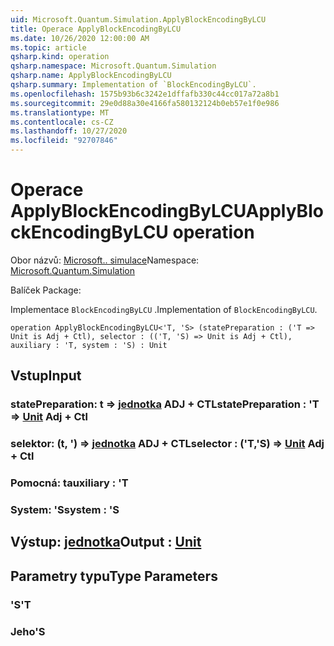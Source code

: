 ```yaml
---
uid: Microsoft.Quantum.Simulation.ApplyBlockEncodingByLCU
title: Operace ApplyBlockEncodingByLCU
ms.date: 10/26/2020 12:00:00 AM
ms.topic: article
qsharp.kind: operation
qsharp.namespace: Microsoft.Quantum.Simulation
qsharp.name: ApplyBlockEncodingByLCU
qsharp.summary: Implementation of `BlockEncodingByLCU`.
ms.openlocfilehash: 1575b93b6c3242e1dffafb330c44cc017a72a8b1
ms.sourcegitcommit: 29e0d88a30e4166fa580132124b0eb57e1f0e986
ms.translationtype: MT
ms.contentlocale: cs-CZ
ms.lasthandoff: 10/27/2020
ms.locfileid: "92707846"
---
```

# <a name="applyblockencodingbylcu-operation"></a><span data-ttu-id="df8b2-102">Operace ApplyBlockEncodingByLCU</span><span class="sxs-lookup"><span data-stu-id="df8b2-102">ApplyBlockEncodingByLCU operation</span></span>

<span data-ttu-id="df8b2-103">Obor názvů: [Microsoft.. simulace](xref:Microsoft.Quantum.Simulation)</span><span class="sxs-lookup"><span data-stu-id="df8b2-103">Namespace: [Microsoft.Quantum.Simulation](xref:Microsoft.Quantum.Simulation)</span></span>

<span data-ttu-id="df8b2-104">Balíček [](https://nuget.org/packages/)</span><span class="sxs-lookup"><span data-stu-id="df8b2-104">Package: [](https://nuget.org/packages/)</span></span>


<span data-ttu-id="df8b2-105">Implementace `BlockEncodingByLCU` .</span><span class="sxs-lookup"><span data-stu-id="df8b2-105">Implementation of `BlockEncodingByLCU`.</span></span>

```qsharp
operation ApplyBlockEncodingByLCU<'T, 'S> (statePreparation : ('T => Unit is Adj + Ctl), selector : (('T, 'S) => Unit is Adj + Ctl), auxiliary : 'T, system : 'S) : Unit
```


## <a name="input"></a><span data-ttu-id="df8b2-106">Vstup</span><span class="sxs-lookup"><span data-stu-id="df8b2-106">Input</span></span>

### <a name="statepreparation--t--unit-adj--ctl"></a><span data-ttu-id="df8b2-107">statePreparation: t => [jednotka](xref:microsoft.quantum.lang-ref.unit) ADJ + CTL</span><span class="sxs-lookup"><span data-stu-id="df8b2-107">statePreparation : 'T => [Unit](xref:microsoft.quantum.lang-ref.unit) Adj + Ctl</span></span>




### <a name="selector--ts--unit-adj--ctl"></a><span data-ttu-id="df8b2-108">selektor: (t, ') => [jednotka](xref:microsoft.quantum.lang-ref.unit) ADJ + CTL</span><span class="sxs-lookup"><span data-stu-id="df8b2-108">selector : ('T,'S) => [Unit](xref:microsoft.quantum.lang-ref.unit) Adj + Ctl</span></span>




### <a name="auxiliary--t"></a><span data-ttu-id="df8b2-109">Pomocná: t</span><span class="sxs-lookup"><span data-stu-id="df8b2-109">auxiliary : 'T</span></span>




### <a name="system--s"></a><span data-ttu-id="df8b2-110">System: 'S</span><span class="sxs-lookup"><span data-stu-id="df8b2-110">system : 'S</span></span>





## <a name="output--unit"></a><span data-ttu-id="df8b2-111">Výstup: [jednotka](xref:microsoft.quantum.lang-ref.unit)</span><span class="sxs-lookup"><span data-stu-id="df8b2-111">Output : [Unit](xref:microsoft.quantum.lang-ref.unit)</span></span>



## <a name="type-parameters"></a><span data-ttu-id="df8b2-112">Parametry typu</span><span class="sxs-lookup"><span data-stu-id="df8b2-112">Type Parameters</span></span>

### <a name="t"></a><span data-ttu-id="df8b2-113">'S</span><span class="sxs-lookup"><span data-stu-id="df8b2-113">'T</span></span>


### <a name="s"></a><span data-ttu-id="df8b2-114">Jeho</span><span class="sxs-lookup"><span data-stu-id="df8b2-114">'S</span></span>

